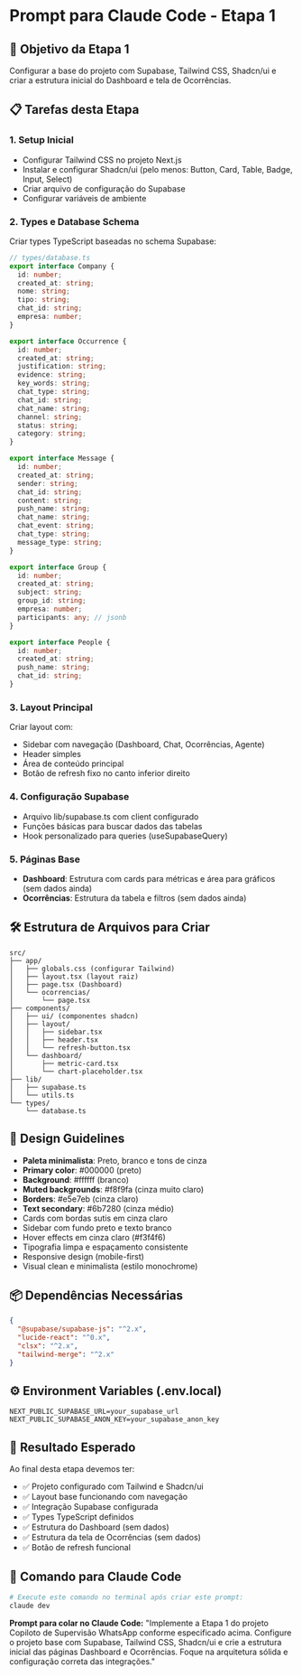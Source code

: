 # Prompt para Claude Code - Etapa 1

## 🎯 Objetivo da Etapa 1
Configurar a base do projeto com Supabase, Tailwind CSS, Shadcn/ui e criar a estrutura inicial do Dashboard e tela de Ocorrências.

## 📋 Tarefas desta Etapa

### 1. Setup Inicial
- Configurar Tailwind CSS no projeto Next.js
- Instalar e configurar Shadcn/ui (pelo menos: Button, Card, Table, Badge, Input, Select)
- Criar arquivo de configuração do Supabase
- Configurar variáveis de ambiente

### 2. Types e Database Schema
Criar types TypeScript baseadas no schema Supabase:
```typescript
// types/database.ts
export interface Company {
  id: number;
  created_at: string;
  nome: string;
  tipo: string;
  chat_id: string;
  empresa: number;
}

export interface Occurrence {
  id: number;
  created_at: string;
  justification: string;
  evidence: string;
  key_words: string;
  chat_type: string;
  chat_id: string;
  chat_name: string;
  channel: string;
  status: string;
  category: string;
}

export interface Message {
  id: number;
  created_at: string;
  sender: string;
  chat_id: string;
  content: string;
  push_name: string;
  chat_name: string;
  chat_event: string;
  chat_type: string;
  message_type: string;
}

export interface Group {
  id: number;
  created_at: string;
  subject: string;
  group_id: string;
  empresa: number;
  participants: any; // jsonb
}

export interface People {
  id: number;
  created_at: string;
  push_name: string;
  chat_id: string;
}
```

### 3. Layout Principal
Criar layout com:
- Sidebar com navegação (Dashboard, Chat, Ocorrências, Agente)
- Header simples
- Área de conteúdo principal
- Botão de refresh fixo no canto inferior direito

### 4. Configuração Supabase
- Arquivo lib/supabase.ts com client configurado
- Funções básicas para buscar dados das tabelas
- Hook personalizado para queries (useSupabaseQuery)

### 5. Páginas Base
- **Dashboard**: Estrutura com cards para métricas e área para gráficos (sem dados ainda)
- **Ocorrências**: Estrutura da tabela e filtros (sem dados ainda)

## 🛠️ Estrutura de Arquivos para Criar

```
src/
├── app/
│   ├── globals.css (configurar Tailwind)
│   ├── layout.tsx (layout raiz)
│   ├── page.tsx (Dashboard)
│   └── ocorrencias/
│       └── page.tsx
├── components/
│   ├── ui/ (componentes shadcn)
│   ├── layout/
│   │   ├── sidebar.tsx
│   │   ├── header.tsx
│   │   └── refresh-button.tsx
│   └── dashboard/
│       ├── metric-card.tsx
│       └── chart-placeholder.tsx
├── lib/
│   ├── supabase.ts
│   └── utils.ts
└── types/
    └── database.ts
```

## 🎨 Design Guidelines
- **Paleta minimalista**: Preto, branco e tons de cinza
- **Primary color**: #000000 (preto)
- **Background**: #ffffff (branco)
- **Muted backgrounds**: #f8f9fa (cinza muito claro)
- **Borders**: #e5e7eb (cinza claro)
- **Text secondary**: #6b7280 (cinza médio)
- Cards com bordas sutis em cinza claro
- Sidebar com fundo preto e texto branco
- Hover effects em cinza claro (#f3f4f6)
- Tipografia limpa e espaçamento consistente
- Responsive design (mobile-first)
- Visual clean e minimalista (estilo monochrome)

## 📦 Dependências Necessárias
```json
{
  "@supabase/supabase-js": "^2.x",
  "lucide-react": "^0.x",
  "clsx": "^2.x",
  "tailwind-merge": "^2.x"
}
```

## ⚙️ Environment Variables (.env.local)
```
NEXT_PUBLIC_SUPABASE_URL=your_supabase_url
NEXT_PUBLIC_SUPABASE_ANON_KEY=your_supabase_anon_key
```

## 🎯 Resultado Esperado
Ao final desta etapa devemos ter:
- ✅ Projeto configurado com Tailwind e Shadcn/ui
- ✅ Layout base funcionando com navegação
- ✅ Integração Supabase configurada
- ✅ Types TypeScript definidos
- ✅ Estrutura do Dashboard (sem dados)
- ✅ Estrutura da tela de Ocorrências (sem dados)
- ✅ Botão de refresh funcional

## 🔄 Comando para Claude Code
```bash
# Execute este comando no terminal após criar este prompt:
claude dev
```

**Prompt para colar no Claude Code:**
"Implemente a Etapa 1 do projeto Copiloto de Supervisão WhatsApp conforme especificado acima. Configure o projeto base com Supabase, Tailwind CSS, Shadcn/ui e crie a estrutura inicial das páginas Dashboard e Ocorrências. Foque na arquitetura sólida e configuração correta das integrações."